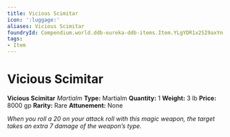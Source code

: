 ```yaml
---
title: Vicious Scimitar
icon: ':luggage:'
aliases: Vicious Scimitar
foundryId: Compendium.world.ddb-eureka-ddb-items.Item.YLgYDR1x2SI9axYn
tags:
- Item
---
```


# Vicious Scimitar

**Vicious Scimitar**
_Martialm_
**Type:** Martialm
**Quantity:** 1
**Weight:** 3 lb
**Price:** 8000 gp
**Rarity:** Rare
**Attunement:** None

*When you roll a 20 on your attack roll with this magic weapon, the target takes an extra 7 damage of the weapon’s type.*